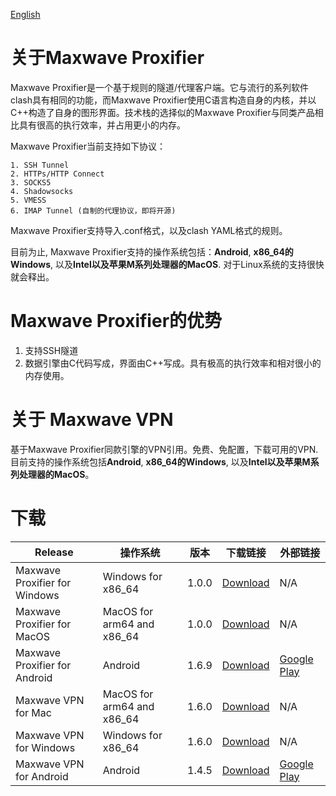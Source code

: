 [English](https://github.com/PlayboyGorilla/maxwave/blob/main/README_en.md)

# 关于Maxwave Proxifier
Maxwave Proxifier是一个基于规则的隧道/代理客户端。它与流行的系列软件clash具有相同的功能，而Maxwave Proxifier使用C语言构造自身的内核，并以C++构造了自身的图形界面。技术栈的选择似的Maxwave Proxifier与同类产品相比具有很高的执行效率，并占用更小的内存。

Maxwave Proxifier当前支持如下协议：

```
1. SSH Tunnel
2. HTTPs/HTTP Connect
3. SOCKS5
4. Shadowsocks
5. VMESS
6. IMAP Tunnel (自制的代理协议，即将开源)
```

Maxwave Proxifier支持导入.conf格式，以及clash YAML格式的规则。

目前为止, Maxwave Proxifier支持的操作系统包括：**Android**, **x86_64的Windows**, 以及**Intel以及苹果M系列处理器的MacOS**. 对于Linux系统的支持很快就会释出。

# Maxwave Proxifier的优势
1. 支持SSH隧道
2. 数据引擎由C代码写成，界面由C++写成。具有极高的执行效率和相对很小的内存使用。

# 关于 Maxwave VPN
基于Maxwave Proxifier同款引擎的VPN引用。免费、免配置，下载可用的VPN. 目前支持的操作系统包括**Android**, **x86_64的Windows**, 以及**Intel以及苹果M系列处理器的MacOS**。

# 下载
|Release|操作系统|版本|下载链接|外部链接|
|---|---|---|---|---|
|Maxwave Proxifier for Windows|Windows for x86_64|1.0.0|[Download](https://github.com/PlayboyGorilla/maxwave/releases/tag/MaxwaveProxifier_for_PC_v1.0.0)|N/A|
|Maxwave Proxifier for MacOS|MacOS for arm64 and x86_64|1.0.0|[Download](https://github.com/PlayboyGorilla/maxwave/releases/tag/MaxwaveProxifier_for_PC_v1.0.0)|N/A|
|Maxwave Proxifier for Android|Android|1.6.9|[Download](https://github.com/PlayboyGorilla/maxwave/releases/tag/MaxwaveProxifier_for_Android_v1.6.9)|[Google Play](https://play.google.com/store/apps/details?id=com.gorillakanzi.catrious)|
|Maxwave VPN for Mac|MacOS for arm64 and x86_64|1.6.0|[Download](https://github.com/PlayboyGorilla/maxwave/releases/tag/MaxwaveVPN_for_Mac_v1.6.0)|N/A|
|Maxwave VPN for Windows|Windows for x86_64|1.6.0|[Download](https://github.com/PlayboyGorilla/maxwave/releases/tag/MaxwaveVPN_for_Windows_x64_v1.6.0)|N/A|
|Maxwave VPN for Android|Android|1.4.5|[Download](https://github.com/PlayboyGorilla/maxwave/releases/tag/MaxwaveVPN_for_Android_v1.4.5)|[Google Play](https://play.google.com/store/apps/details?id=com.maxwave.vpn)|
